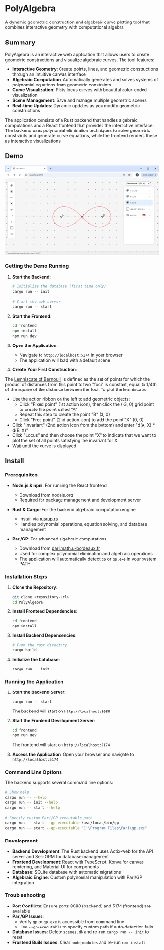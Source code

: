 # PolyAlgebra

A dynamic geometric construction and algebraic curve plotting tool that combines interactive geometry with computational algebra.

## Summary

PolyAlgebra is an interactive web application that allows users to create geometric constructions and visualize algebraic curves. The tool features:

- **Interactive Geometry**: Create points, lines, and geometric constructions through an intuitive canvas interface
- **Algebraic Computation**: Automatically generates and solves systems of polynomial equations from geometric constraints
- **Curve Visualization**: Plots locus curves with beautiful color-coded visualization
- **Scene Management**: Save and manage multiple geometric scenes
- **Real-time Updates**: Dynamic updates as you modify geometric constructions

The application consists of a Rust backend that handles algebraic computations and a React frontend that provides the interactive interface. The backend uses polynomial elimination techniques to solve geometric constraints and generate curve equations, while the frontend renders these as interactive visualizations.

## Demo

![PolyAlgebra Demo](Demo.png)

### Getting the Demo Running

1. **Start the Backend**:

   ```bash
   # Initialize the database (first time only)
   cargo run -- init

   # Start the web server
   cargo run -- start
   ```

2. **Start the Frontend**:

   ```bash
   cd frontend
   npm install
   npm run dev
   ```

3. **Open the Application**:

   - Navigate to `http://localhost:5174` in your browser
   - The application will load with a default scene

4. **Create Your First Construction**:

The [Lemniscate of Bernoulli](https://en.wikipedia.org/wiki/Lemniscate_of_Bernoulli) is defined as the set of points for which the product of distances from this point to two "foci" is constant, equal to 1/4th of the square of the distance between the foci. To plot the lemniscate:

- Use the action ribbon on the left to add geometric objects:
  - Click "Fixed point" (1st action icon), then click the (-3, 0) grid point to create the point called "A"
  - Repeat this step to create the point "B" (3, 0)
  - Click "Free point" (2nd action icon) to add the point "X" (0, 0)
- Click "Invariant" (2nd action icon from the bottom) and enter "d(A, X) \* d(B, X)"
- Click "Locus" and then choose the point "X" to indicate that we want to plot the set of all points satisfying the invariant for X
- Wait until the curve is displayed

## Install

### Prerequisites

- **Node.js & npm**: For running the React frontend

  - Download from [nodejs.org](https://nodejs.org/)
  - Required for package management and development server

- **Rust & Cargo**: For the backend algebraic computation engine

  - Install via [rustup.rs](https://rustup.rs/)
  - Handles polynomial operations, equation solving, and database management

- **Pari/GP**: For advanced algebraic computations
  - Download from [pari.math.u-bordeaux.fr](https://pari.math.u-bordeaux.fr/)
  - Used for complex polynomial elimination and algebraic operations
  - The application will automatically detect `gp` or `gp.exe` in your system PATH

### Installation Steps

1. **Clone the Repository**:

   ```bash
   git clone <repository-url>
   cd PolyAlgebra
   ```

2. **Install Frontend Dependencies**:

   ```bash
   cd frontend
   npm install
   ```

3. **Install Backend Dependencies**:

   ```bash
   # From the root directory
   cargo build
   ```

4. **Initialize the Database**:
   ```bash
   cargo run -- init
   ```

### Running the Application

1. **Start the Backend Server**:

   ```bash
   cargo run -- start
   ```

   The backend will start on `http://localhost:8080`

2. **Start the Frontend Development Server**:

   ```bash
   cd frontend
   npm run dev
   ```

   The frontend will start on `http://localhost:5174`

3. **Access the Application**:
   Open your browser and navigate to `http://localhost:5174`

### Command Line Options

The backend supports several command line options:

```bash
# Show help
cargo run -- --help
cargo run -- init --help
cargo run -- start --help

# Specify custom Pari/GP executable path
cargo run -- start --gp-executable /usr/local/bin/gp
cargo run -- start --gp-executable "C:\Program Files\Pari\gp.exe"
```

### Development

- **Backend Development**: The Rust backend uses Actix-web for the API server and Sea-ORM for database management
- **Frontend Development**: React with TypeScript, Konva for canvas rendering, and Material-UI for components
- **Database**: SQLite database with automatic migrations
- **Algebraic Engine**: Custom polynomial manipulation with Pari/GP integration

### Troubleshooting

- **Port Conflicts**: Ensure ports 8080 (backend) and 5174 (frontend) are available
- **Pari/GP Issues**:
  - Verify `gp` or `gp.exe` is accessible from command line
  - Use `--gp-executable` to specify custom path if auto-detection fails
- **Database Issues**: Delete `scenes.db` and re-run `cargo run -- init` to reset
- **Frontend Build Issues**: Clear `node_modules` and re-run `npm install`
